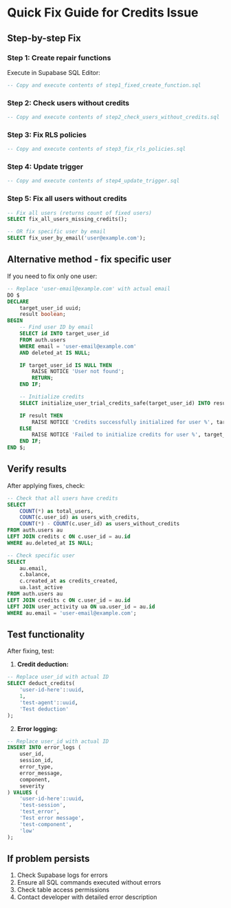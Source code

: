 # Quick Fix Guide for Credits Issue

## Step-by-step Fix

### Step 1: Create repair functions

Execute in Supabase SQL Editor:

```sql
-- Copy and execute contents of step1_fixed_create_function.sql
```

### Step 2: Check users without credits

```sql
-- Copy and execute contents of step2_check_users_without_credits.sql
```

### Step 3: Fix RLS policies

```sql
-- Copy and execute contents of step3_fix_rls_policies.sql
```

### Step 4: Update trigger

```sql
-- Copy and execute contents of step4_update_trigger.sql
```

### Step 5: Fix all users without credits

```sql
-- Fix all users (returns count of fixed users)
SELECT fix_all_users_missing_credits();

-- OR fix specific user by email
SELECT fix_user_by_email('user@example.com');
```

## Alternative method - fix specific user

If you need to fix only one user:

```sql
-- Replace 'user-email@example.com' with actual email
DO $
DECLARE
    target_user_id uuid;
    result boolean;
BEGIN
    -- Find user ID by email
    SELECT id INTO target_user_id
    FROM auth.users
    WHERE email = 'user-email@example.com'
    AND deleted_at IS NULL;

    IF target_user_id IS NULL THEN
        RAISE NOTICE 'User not found';
        RETURN;
    END IF;

    -- Initialize credits
    SELECT initialize_user_trial_credits_safe(target_user_id) INTO result;

    IF result THEN
        RAISE NOTICE 'Credits successfully initialized for user %', target_user_id;
    ELSE
        RAISE NOTICE 'Failed to initialize credits for user %', target_user_id;
    END IF;
END $;
```

## Verify results

After applying fixes, check:

```sql
-- Check that all users have credits
SELECT
    COUNT(*) as total_users,
    COUNT(c.user_id) as users_with_credits,
    COUNT(*) - COUNT(c.user_id) as users_without_credits
FROM auth.users au
LEFT JOIN credits c ON c.user_id = au.id
WHERE au.deleted_at IS NULL;
```

```sql
-- Check specific user
SELECT
    au.email,
    c.balance,
    c.created_at as credits_created,
    ua.last_active
FROM auth.users au
LEFT JOIN credits c ON c.user_id = au.id
LEFT JOIN user_activity ua ON ua.user_id = au.id
WHERE au.email = 'user-email@example.com';
```

## Test functionality

After fixing, test:

1. **Credit deduction:**

```sql
-- Replace user_id with actual ID
SELECT deduct_credits(
    'user-id-here'::uuid,
    1,
    'test-agent'::uuid,
    'Test deduction'
);
```

2. **Error logging:**

```sql
-- Replace user_id with actual ID
INSERT INTO error_logs (
    user_id,
    session_id,
    error_type,
    error_message,
    component,
    severity
) VALUES (
    'user-id-here'::uuid,
    'test-session',
    'test_error',
    'Test error message',
    'test-component',
    'low'
);
```

## If problem persists

1. Check Supabase logs for errors
2. Ensure all SQL commands executed without errors
3. Check table access permissions
4. Contact developer with detailed error description
